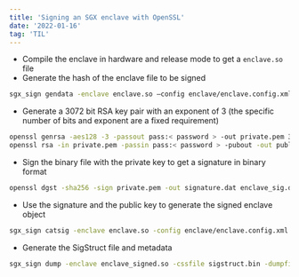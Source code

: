 ```yaml
---
title: 'Signing an SGX enclave with OpenSSL'
date: '2022-01-16'
tag: 'TIL'
---
```


* Compile the enclave in hardware and release mode to get a `enclave.so` file
* Generate the hash of the enclave file to be signed

```bash
sgx_sign gendata -enclave enclave.so –config enclave/enclave.config.xml -out enclave_sig.dat
```

* Generate a 3072 bit RSA key pair with an exponent of 3 (the specific number of bits and exponent are a fixed requirement)

```bash
openssl genrsa -aes128 -3 -passout pass:< password > -out private.pem 3072
openssl rsa -in private.pem -passin pass:< password > -pubout -out public.pem
```

* Sign the binary file with the private key to get a signature in binary format

```bash
openssl dgst -sha256 -sign private.pem -out signature.dat enclave_sig.dat
```

* Use the signature and the public key to generate the signed enclave object

```bash
sgx_sign catsig -enclave enclave.so -config enclave/enclave.config.xml -out enclave_signed.so -key public.pem -sig signature.dat -unsigned enclave_sig.dat
```

* Generate the SigStruct file and metadata

```bash
sgx_sign dump -enclave enclave_signed.so -cssfile sigstruct.bin -dumpfile metadata_info.txt
```
